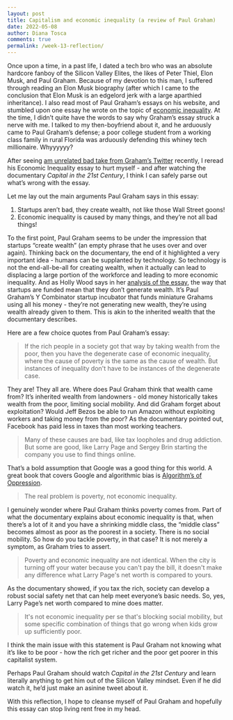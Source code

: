 ```yaml
---
layout: post
title: Capitalism and economic inequality (a review of Paul Graham)
date: 2022-05-08
author: Diana Tosca
comments: true
permalink: /week-13-reflection/
---
```


Once upon a time, in a past life, I dated a tech bro who was an absolute hardcore fanboy of the Silicon Valley Elites, the likes of Peter Thiel, Elon Musk, and Paul Graham. Because of my devotion to this man, I suffered through reading an Elon Musk biography (after which I came to the conclusion that Elon Musk is an edgelord jerk with a large aparthied inheritance). I also read most of Paul Graham’s essays on his website, and stumbled upon one essay he wrote on the topic of [economic inequality](http://www.paulgraham.com/ineq.html). At the time, I didn’t quite have the words to say why Graham’s essay struck a nerve with me. I talked to my then-boyfriend about it, and he arduously came to Paul Graham’s defense; a poor college student from a working class family in rural Florida was arduously defending this whiney tech millionaire. Whyyyyyy?

After seeing [am unrelated bad take from Graham’s Twitter](https://twitter.com/paulg/status/1513917630515757057) recently, I reread his Economic Inequality essay to hurt myself - and after watching the documentary *Capital in the 21st Century*, I think I can safely parse out what’s wrong with the essay. 

Let me lay out the main arguments Paul Graham says in this essay:
1. Startups aren’t bad, they create wealth, not like those Wall Street goons!
2. Economic inequality is caused by many things, and they’re not all bad things!

To the first point, Paul Graham seems to be under the impression that startups “create wealth” (an empty phrase that he uses over and over again). Thinking back on the documentary, the end of it highlighted a very important idea - humans can be supplanted by technology. So technology is not the end-all-be-all for creating wealth, when it actually can lead to displacing a large portion of the workforce and leading to more economic inequality.
And as Holly Wood says in her [analysis of the essay](https://qz.com/586563/paul-graham-just-accidentally-explained-everything-wrong-with-silicon-valleys-world-view/), the way that startups are funded mean that they don’t generate wealth. It’s Paul Graham’s Y Combinator startup incubator that funds miniature Grahams using all his money - they’re not generating new wealth, they’re using wealth already given to them. This is akin to the inherited wealth that the documentary describes.

Here are a few choice quotes from Paul Graham’s essay:
> If the rich people in a society got that way by taking wealth from the poor, then you have the degenerate case of economic inequality, where the cause of poverty is the same as the cause of wealth. But instances of inequality don't have to be instances of the degenerate case.

They are! They all are. Where does Paul Graham think that wealth came from? It’s inherited wealth from landowners - old money historically takes wealth from the poor, limiting social mobility. And did Graham forget about exploitation? Would Jeff Bezos be able to run Amazon without exploiting workers and taking money from the poor? As the documentary pointed out, Facebook has paid less in taxes than most working teachers. 

>Many of these causes are bad, like tax loopholes and drug addiction. But some are good, like Larry Page and Sergey Brin starting the company you use to find things online.

That’s a bold assumption that Google was a good thing for this world. A great book that covers Google and algorithmic bias is [Algorithm’s of Oppression](https://nyupress.org/9781479837243/algorithms-of-oppression/).

>The real problem is poverty, not economic inequality.

I genuinely wonder where Paul Graham thinks poverty comes from. Part of what the documentary explains about economic inequality is that, when there’s a lot of it and you have a shrinking middle class, the “middle class” becomes almost as poor as the poorest in a society. There is no social mobility. So how do you tackle poverty, in that case? It is not merely a symptom, as Graham tries to assert.

>Poverty and economic inequality are not identical. When the city is turning off your water because you can't pay the bill, it doesn't make any difference what Larry Page's net worth is compared to yours.

As the documentary showed, if you tax the rich, society can develop a robust social safety net that can help meet everyone’s basic needs. So, yes, Larry Page’s net worth compared to mine does matter.

>It's not economic inequality per se that's blocking social mobility, but some specific combination of things that go wrong when kids grow up sufficiently poor.

I think the main issue with this statement is Paul Graham not knowing what it’s like to be poor - how the rich get richer and the poor get poorer in this capitalist system.

Perhaps Paul Graham should watch *Capital in the 21st Century* and learn literally anything to get him out of the Silicon Valley mindset. Even if he did watch it, he’d just make an asinine tweet about it. 

With this reflection, I hope to cleanse myself of Paul Graham and hopefully this essay can stop living rent free in my head.
